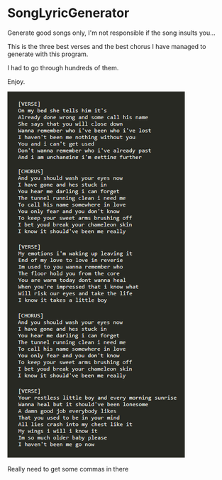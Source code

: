 # SongLyricGenerator
Generate good songs only, I'm not responsible if the song insults you...

This is the three best verses and the best chorus I have managed to generate with this program.

I had to go through hundreds of them.

Enjoy.

![example song](example_song.png)

Really need to get some commas in there
